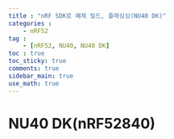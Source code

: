 ```yaml
---
title : "nRF SDK로 예제 빌드, 플래싱싱(NU40 DK)"
categories :
    - nRF52
tag :
    - [nRF52, NU40, NU40 DK]
toc : true
toc_sticky: true 
comments: true
sidebar_main: true
use_math: true
---
```


# NU40 DK(nRF52840)






